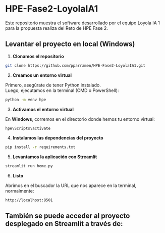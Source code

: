 # HPE-Fase2-LoyolaIA1
Este repositorio muestra el software desarrollado por el equipo Loyola IA 1 para la propuesta realiza del Reto de HPE Fase 2.

## Levantar el proyecto en local (Windows)

1. **Clonamos el repositorio**

```bash
git clone https://github.com/pparramen/HPE-Fase2-LoyolaIA1.git
```

2. **Creamos un entorno virtual**

Primero, asegúrate de tener Python instalado.  
Luego, ejecutamos en la terminal (CMD o PowerShell):

```bash
python -m venv hpe
```

3. **Activamos el entorno virtual**

En **Windows**, corremos en el directorio donde hemos tu entorno virtual:

```bash
hpe\Scripts\activate
```

4. **Instalamos las dependencias del proyecto**

```bash
pip install -r requirements.txt
```

5. **Levantamos la aplicación con Streamlit**

```bash
streamlit run home.py
```

6. **Listo**

Abrimos en el buscador la URL que nos aparece en la terminal, normalmente:
```
http://localhost:8501
```

## También se puede acceder al proyecto desplegado en Streamlit a través de:

